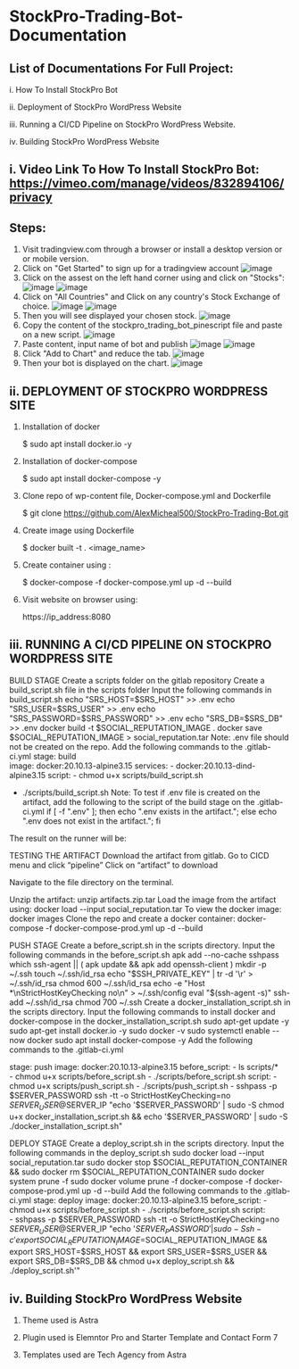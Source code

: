 # StockPro-Trading-Bot-Documentation
## List of Documentations For Full Project:

i. How To Install StockPro Bot

ii. Deployment of StockPro WordPress Website

iii. Running a CI/CD Pipeline on StockPro WordPress Website.

iv. Building StockPro WordPress Website 

## i. Video Link To How To Install StockPro Bot: https://vimeo.com/manage/videos/832894106/privacy
## Steps:
1. Visit tradingview.com through a browser or install a desktop version or or mobile version.
2. Click on "Get Started" to sign up for a tradingview account
![image](https://github.com/AlexMicheal500/StockPro-Trading-Bot/assets/99332618/9c82bb42-5b22-4aa7-ab34-db04671154a6)
3. Click on the assest on the left hand corner using and click on "Stocks":
![image](https://github.com/AlexMicheal500/StockPro-Trading-Bot/assets/99332618/3edbc1d0-1609-428d-a6a5-9ca356ff2326)
![image](https://github.com/AlexMicheal500/StockPro-Trading-Bot/assets/99332618/6449fb0e-525a-4e64-914b-866f758ae5a5)
4. Click on "All Countries" and Click on any country's Stock Exchange of choice.
![image](https://github.com/AlexMicheal500/StockPro-Trading-Bot/assets/99332618/6e4aa41e-78c8-48b3-af0b-600aea5edcb4)
![image](https://github.com/AlexMicheal500/StockPro-Trading-Bot/assets/99332618/24f9cfc5-b873-430d-a44c-00faeb579d46)
5. Then you will see displayed your chosen stock.
![image](https://github.com/AlexMicheal500/StockPro-Trading-Bot/assets/99332618/623d6196-cb2f-4f1c-889e-8ec7e1edfa43)
6. Copy the content of the stockpro_trading_bot_pinescript file and paste on a new script.
![image](https://github.com/AlexMicheal500/StockPro-Trading-Bot/assets/99332618/d79e67da-1560-4bb6-a140-69ba64053c27)
7. Paste content, input name of bot and publish
![image](https://github.com/AlexMicheal500/StockPro-Trading-Bot/assets/99332618/4d5f47cf-48a5-4f43-b101-db06ad1173b0)
![image](https://github.com/AlexMicheal500/StockPro-Trading-Bot/assets/99332618/29e380f5-4731-4756-b0af-b91beb0997f7)
8. Click "Add to Chart" and reduce the tab.
![image](https://github.com/AlexMicheal500/StockPro-Trading-Bot/assets/99332618/6145b784-31bc-4462-abd5-dba09ce7308b)
9. Then your bot is displayed on the chart.
![image](https://github.com/AlexMicheal500/StockPro-Trading-Bot/assets/99332618/9e1d7692-c8ec-41f6-bdf1-220285c19c5a)



## ii. DEPLOYMENT OF STOCKPRO WORDPRESS SITE
1. Installation of docker

   $ sudo apt install docker.io -y
   
2. Installation of docker-compose

   $ sudo apt install docker-compose -y
   
3. Clone repo of wp-content file, Docker-compose.yml and Dockerfile

   $ git clone https://github.com/AlexMicheal500/StockPro-Trading-Bot.git
   
4. Create image using Dockerfile

   $ docker built -t . <image_name>

5. Create container using :

   $ docker-compose -f docker-compose.yml up -d --build

6. Visit website on browser using:

   https://ip_address:8080
   
   
## iii. RUNNING A CI/CD PIPELINE ON STOCKPRO WORDPRESS SITE
BUILD STAGE 
Create a scripts folder on the gitlab repository
Create a build_script.sh file in the scripts folder
Input the following commands in build_script.sh
echo "SRS_HOST=$SRS_HOST" >> .env
echo "SRS_USER=$SRS_USER" >> .env
echo "SRS_PASSWORD=$SRS_PASSWORD" >> .env
echo "SRS_DB=$SRS_DB" >> .env
docker build -t $SOCIAL_REPUTATION_IMAGE .
docker save $SOCIAL_REPUTATION_IMAGE > social_reputation.tar
     Note: .env file should not be created on the repo.
Add the following commands to the .gitlab-ci.yml
    stage: build    
    image: docker:20.10.13-alpine3.15
    services:
       - docker:20.10.13-dind-alpine3.15
    script:
        - chmod u+x scripts/build_script.sh
- ./scripts/build_script.sh
Note: To test if .env file is created on the artifact, add the following to the script of the build stage on the .gitlab-ci.yml
if [ -f ".env" ]; then echo ".env exists in the artifact."; else echo ".env does not exist in the artifact."; fi

The result on the runner will be:

TESTING THE ARTIFACT
Download the artifact from gitlab.
Go to CICD menu and click “pipeline”
Click on “artifact” to download


Navigate to the file directory on the terminal.

Unzip the artifact:
unzip artifacts.zip.tar
Load the image from the artifact using:
docker load --input social_reputation.tar
To view the docker image:
docker images 
Clone the repo and create a docker container:
docker-compose -f docker-compose-prod.yml up -d --build 


PUSH STAGE 
Create a before_script.sh in the scripts directory.
Input the following commands in the before_script.sh
apk add --no-cache sshpass
which ssh-agent || ( apk update && apk add openssh-client )
mkdir -p ~/.ssh
touch ~/.ssh/id_rsa
echo "$SSH_PRIVATE_KEY" | tr -d '\r' > ~/.ssh/id_rsa
chmod 600 ~/.ssh/id_rsa
echo -e "Host *\nStrictHostKeyChecking no\n" > ~/.ssh/config
eval "$(ssh-agent -s)"
ssh-add ~/.ssh/id_rsa
chmod 700 ~/.ssh
Create a docker_installation_script.sh in the scripts directory.
Input the following commands to install docker and docker-compose  in the docker_installation_script.sh
sudo apt-get update -y
sudo apt-get install docker.io -y
sudo docker -v
sudo systemctl enable --now docker
sudo apt  install docker-compose -y 
Add the following commands to the .gitlab-ci.yml

stage: push
    image: docker:20.10.13-alpine3.15
    before_script:
        - ls scripts/*	
        - chmod u+x scripts/before_script.sh
        - ./scripts/before_script.sh
    script:
        - chmod u+x scripts/push_script.sh
        - ./scripts/push_script.sh
 	       - sshpass -p $SERVER_PASSWORD ssh -tt -o StrictHostKeyChecking=no $SERVER_USER@$SERVER_IP "echo '$SERVER_PASSWORD' | sudo -S chmod u+x docker_installation_script.sh && echo '$SERVER_PASSWORD' | sudo -S ./docker_installation_script.sh"

DEPLOY STAGE 
Create a deploy_script.sh in the scripts directory.
Input the following commands in the deploy_script.sh
sudo docker load --input social_reputation.tar
sudo docker stop $SOCIAL_REPUTATION_CONTAINER && sudo docker rm $SOCIAL_REPUTATION_CONTAINER
sudo docker system prune -f
sudo docker volume prune -f
docker-compose -f docker-compose-prod.yml up -d --build
Add the following commands to the .gitlab-ci.yml
stage: deploy
    image: docker:20.10.13-alpine3.15
    before_script:
        - chmod u+x scripts/before_script.sh
        - ./scripts/before_script.sh
    script:      
        - sshpass -p $SERVER_PASSWORD ssh -tt -o StrictHostKeyChecking=no $SERVER_USER@$SERVER_IP "echo '$SERVER_PASSWORD' | sudo -S sh -c 'export SOCIAL_REPUTATION_IMAGE=$SOCIAL_REPUTATION_IMAGE && export SRS_HOST=$SRS_HOST && export SRS_USER=$SRS_USER && export SRS_DB=$SRS_DB && chmod u+x deploy_script.sh && ./deploy_script.sh'"


## iv. Building StockPro WordPress Website
1. Theme used is Astra

2. Plugin used is Elemntor Pro and Starter Template and Contact Form 7

3. Templates used are Tech Agency from Astra




